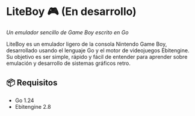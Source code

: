 # LiteBoy 🎮 (En desarrollo)
_Un emulador sencillo de Game Boy escrito en Go_

LiteBoy es un emulador ligero de la consola Nintendo Game Boy, desarrollado usando el lenguaje Go y el motor de videojuegos Ebitengine. Su objetivo es ser simple, rápido y fácil de entender para aprender sobre emulación y desarrollo de sistemas gráficos retro.

## 📦 Requisitos

- Go 1.24
- Ebitengine 2.8